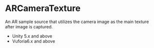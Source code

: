 # ARCameraTexture
An AR sample source that utilizes the camera image as the main texture after image is captured.

- Unity 5.x and above
- Vuforia6.x and above
